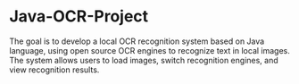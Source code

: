 # Java-OCR-Project
The goal is to develop a local OCR recognition system based on Java language, using open source OCR engines to recognize text in local images.  The system allows users to load images, switch recognition engines, and view recognition results.
